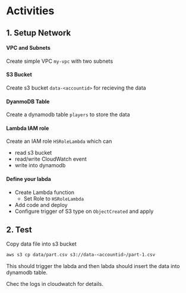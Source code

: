 # Activities 

## 1. Setup Network
#### VPC and Subnets
Create simple VPC `my-vpc` with two subnets

#### S3 Bucket
Create s3 bucket `data-<accountid>` for recieving the data

#### DyanmoDB Table
Create a dynamodb table `players` to store the data

#### Lambda IAM role
Create an IAM role `HSRoleLambda` which can 
- read s3 bucket
- read/write CloudWatch event
- write into dynamodb

#### Define your labda
- Create Lambda function
    - Set Role to `HSRoleLambda`
- Add code and deploy
- Configure trigger of S3 type on `ObjectCreated` and apply

## 2. Test 
Copy data file into s3 bucket
```bash
aws s3 cp data/part.csv s3://data-<accountid>/part-1.csv
```
This should trigger the labda and then labda should insert the data into dynamodb table.

Chec the logs in cloudwatch for details.